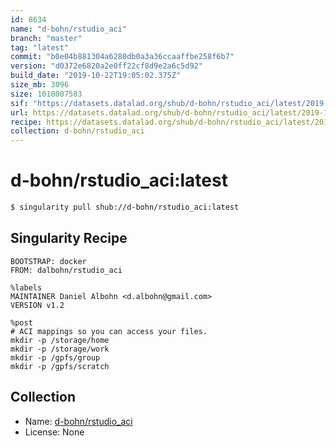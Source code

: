 ```yaml
---
id: 8634
name: "d-bohn/rstudio_aci"
branch: "master"
tag: "latest"
commit: "b0e04b881304a6280db0a3a36ccaaffbe258f6b7"
version: "d0372e6820a2e0ff22cf8d9e2a6c5d92"
build_date: "2019-10-22T19:05:02.375Z"
size_mb: 3096
size: 1018007583
sif: "https://datasets.datalad.org/shub/d-bohn/rstudio_aci/latest/2019-10-22-b0e04b88-d0372e68/d0372e6820a2e0ff22cf8d9e2a6c5d92.simg"
url: https://datasets.datalad.org/shub/d-bohn/rstudio_aci/latest/2019-10-22-b0e04b88-d0372e68/
recipe: https://datasets.datalad.org/shub/d-bohn/rstudio_aci/latest/2019-10-22-b0e04b88-d0372e68/Singularity
collection: d-bohn/rstudio_aci
---
```


# d-bohn/rstudio_aci:latest

```bash
$ singularity pull shub://d-bohn/rstudio_aci:latest
```

## Singularity Recipe

```singularity
BOOTSTRAP: docker
FROM: dalbohn/rstudio_aci

%labels
MAINTAINER Daniel Albohn <d.albohn@gmail.com>
VERSION v1.2

%post
# ACI mappings so you can access your files.
mkdir -p /storage/home
mkdir -p /storage/work
mkdir -p /gpfs/group
mkdir -p /gpfs/scratch
```

## Collection

 - Name: [d-bohn/rstudio_aci](https://github.com/d-bohn/rstudio_aci)
 - License: None

